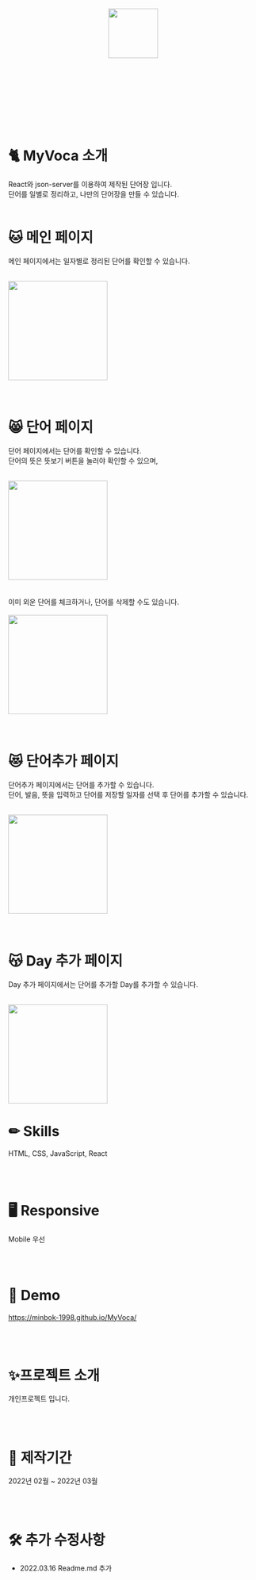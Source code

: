 <br>
<br>
<br>
<br>
<div align="center">
  <img src="./src/img/button.svg" width="100px">
</div>
<br>
<br>
<br>
<br>
<br>
<br>
<br>
<br>
  
# 🐈 MyVoca 소개
React와 json-server를 이용하여 제작된 단어장 입니다.<br>
단어를 일별로 정리하고, 나만의 단어장을 만들 수 있습니다.
<br>
<br>

# 🐱 메인 페이지
메인 페이지에서는 일자별로 정리된 단어를 확인할 수 있습니다.<br>
<br>
<div align="left">
  <img src="/readme/1.PNG" width="200px">
</div>
<br>
<br>

# 😸 단어 페이지
단어 페이지에서는 단어를 확인할 수 있습니다.<br>
단어의 뜻은 뜻보기 버튼을 눌러야 확인할 수 있으며,<br>
<br>
<div align="left">
  <img src="/readme/2.PNG" width="200px">
</div>
<br>
<br>
이미 외운 단어를 체크하거나, 단어를 삭제할 수도 있습니다.<br>
<br>
<div align="left">
  <img src="/readme/2-1.PNG" width="200px">
</div>
<br>
<br>

# 😻 단어추가 페이지
단어추가 페이지에서는 단어를 추가할 수 있습니다.<br>
단어, 발음, 뜻을 입력하고 단어를 저장할 일자를 선택 후 단어를 추가할 수 있습니다.<br>
<br>
<div align="left">
  <img src="/readme/3.PNG" width="200px">
</div>
<br>
<br>

# 😽 Day 추가 페이지
Day 추가 페이지에서는 단어를 추가할 Day를 추가할 수 있습니다.<br>
<br>
<div align="left">
  <img src="/readme/4.PNG" width="200px">
</div>


# ✏ Skills
HTML, CSS, JavaScript, React

<br>
<br>

# 🖥 Responsive
Mobile 우선

<br>
<br>

# 👀 Demo
https://minbok-1998.github.io/MyVoca/

<br>
<br>
 
# ✨프로젝트 소개
개인프로젝트 입니다.<br>

<br>
<br>

# 📆 제작기간
2022년 02월 ~ 2022년 03월

<br>
<br>

# 🛠 추가 수정사항
- 2022.03.16 Readme.md 추가